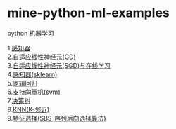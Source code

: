 # mine-python-ml-examples
python 机器学习

1.[感知器](https://github.com/quoniammm/mine-python-ml-examples/tree/master/MLP) <br>
2.[自适应线性神经元(GD)](https://github.com/quoniammm/mine-python-ml-examples/tree/master/Adaline/AdaGD) <br>
3.[自适应线性神经元(SGD)与在线学习](https://github.com/quoniammm/mine-python-ml-examples/tree/master/Adaline/AdaSGD) <br>
4.[感知器(sklearn)](https://github.com/quoniammm/mine-python-ml-examples/tree/master/sklearn-examples) <br>
5.[逻辑回归](https://github.com/quoniammm/mine-python-ml-examples/tree/master/sklearn-examples) <br>
6.[支持向量机(svm)](https://github.com/quoniammm/mine-python-ml-examples/tree/master/sklearn-examples) <br>
7.[决策树](https://github.com/quoniammm/mine-python-ml-examples/tree/master/sklearn-examples) <br>
8.[KNN(K-邻近)](https://github.com/quoniammm/mine-python-ml-examples/tree/master/sklearn-examples) <br>
9.[特征选择(SBS_序列后向选择算法)](https://github.com/quoniammm/mine-python-ml-examples/tree/master/SBS) <br>

